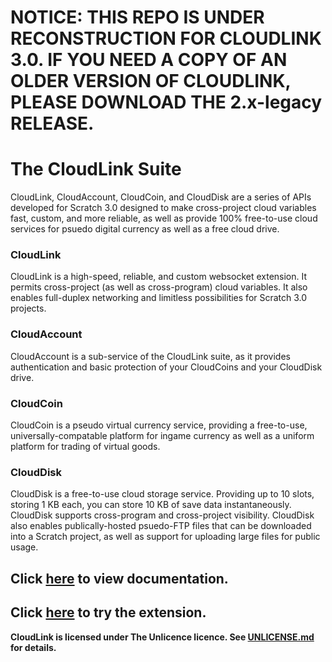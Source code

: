 # NOTICE: THIS REPO IS UNDER RECONSTRUCTION FOR CLOUDLINK 3.0. IF YOU NEED A COPY OF AN OLDER VERSION OF CLOUDLINK, PLEASE DOWNLOAD THE 2.x-legacy RELEASE.

# The CloudLink Suite

CloudLink, CloudAccount, CloudCoin, and CloudDisk are a series of APIs developed for Scratch 3.0 designed to make cross-project cloud variables fast, custom, and more reliable, as well as provide 100% free-to-use cloud services for psuedo digital currency as well as a free cloud drive.

### CloudLink
CloudLink is a high-speed, reliable, and custom websocket extension. It permits cross-project (as well as cross-program) cloud variables. It also enables full-duplex networking and limitless possibilities for Scratch 3.0 projects.

### CloudAccount
CloudAccount is a sub-service of the CloudLink suite, as it provides authentication and basic protection of your CloudCoins and your CloudDisk drive.

### CloudCoin
CloudCoin is a pseudo virtual currency service, providing a free-to-use, universally-compatable platform for ingame currency as well as a uniform platform for trading of virtual goods.

### CloudDisk
CloudDisk is a free-to-use cloud storage service. Providing up to 10 slots, storing 1 KB each, you can store 10 KB of save data instantaneously. CloudDisk supports cross-program and cross-project visibility. CloudDisk also enables publically-hosted psuedo-FTP files that can be downloaded into a Scratch project, as well as support for uploading large files for public usage.

## Click [here](https://hackmd.io/G9q1kPqvQT6NrPobjjxSgg) to view documentation.
## Click [here](https://sheeptester.github.io/scratch-gui/?url=https://mikedev101.github.io/cloudlink/src/Clients/B3-0.js) to try the extension.

**CloudLink is licensed under The Unlicence licence. See [UNLICENSE.md](https://github.com/MikeDev101/cloudlink/blob/master/UNLICENSE.md) for details.**
